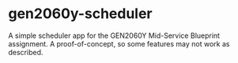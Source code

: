 # gen2060y-scheduler
A simple scheduler app for the GEN2060Y Mid-Service Blueprint assignment. A proof-of-concept, so some features may not work as described.
